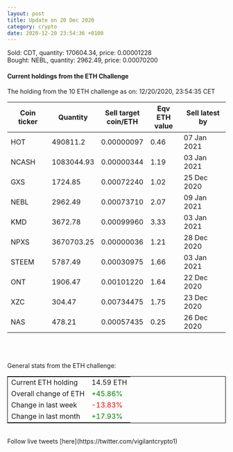 ```yaml
---
layout: post
title: Update on 20 Dec 2020
category: crypto
date: 2020-12-20 23:54:36 +0100
---
```

<!-- Global site tag (gtag.js) - Google Analytics -->
<script async src="https://www.googletagmanager.com/gtag/js?id=UA-103831149-5"></script>
<script>
  window.dataLayer = window.dataLayer || [];
  function gtag(){dataLayer.push(arguments);}
  gtag('js', new Date());

  gtag('config', 'UA-103831149-5');
</script>
Sold: CDT, quantity:    170604.34, price:   0.00001228<br>Bought: NEBL, quantity:      2962.49, price:   0.00070200<br>

#### Current holdings from the ETH Challenge

The holding from the 10 ETH challenge as on: 12/20/2020, 23:54:35 CET

|Coin ticker|Quantity|Sell target<br>coin/ETH|Eqv ETH<br>value|Sell latest by|
|-----------|--------|-----------|-----------|--------------|
HOT|490811.2|  0.00000097|0.46|07 Jan 2021|
NCASH|1083044.93|  0.00000344|1.19|03 Jan 2021|
GXS|1724.85|  0.00072240|1.02|25 Dec 2020|
NEBL|2962.49|  0.00073710|2.07|09 Jan 2021|
KMD|3672.78|  0.00099960|3.33|03 Jan 2021|
NPXS|3670703.25|  0.00000036|1.21|28 Dec 2020|
STEEM|5787.49|  0.00030975|1.66|03 Jan 2021|
ONT|1906.47|  0.00101220|1.64|22 Dec 2020|
XZC|304.47|  0.00734475|1.75|23 Dec 2020|
NAS|478.21|  0.00057435|0.25|26 Dec 2020|

<br>
<br>
<br>
General stats from the ETH challenge:

<table style="border:1px solid black;margin-left:auto;margin-right:auto;">
	<tbody>
	<tr>
		<td>Current ETH holding</td>
		<td>     14.59 ETH</td>
	</tr>
	<tr>
		<td>Overall change of ETH</td>
		<td><font color="green">+45.86%</font></td>
	</tr>
	<tr>
		<td>Change in last week</td>
		<td><font color="red">-13.83%</font></td>
	</tr>
	<tr>
		<td>Change in last month</td>
		<td><font color="green">+17.93%</font></td>
	</tr>
	</tbody>
</table>

<br>
Follow live tweets [here](https://twitter.com/vigilantcrypto1)
<br>
<br>